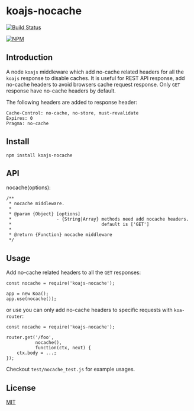 # koajs-nocache

[![Build Status](https://travis-ci.org/mingchen/koajs-nocache.svg?branch=master)](https://travis-ci.org/mingchen/koajs-nocache)

[![NPM](https://nodei.co/npm/koajs-nocache.png?downloads=true)](https://nodei.co/npm/koajs-nocache/)


## Introduction

A node `koajs` middleware which add no-cache related headers for all the `koajs` response to disable caches.
It is useful for REST API response, add no-cache headers to avoid browsers cache request response. Only `GET` response have no-cache headers by default.

The following headers are added to response header:

    Cache-Control: no-cache, no-store, must-revalidate
    Expires: 0
    Pragma: no-cache

## Install

    npm install koajs-nocache

## API

nocache(options):

    /**
     * nocache middleware.
     *
     * @param {Object} [options]
     *                 - {String|Array} methods need add nocache headers.
     *                                  default is ['GET']
     *
     * @return {Function} nocache middleware
     */

## Usage

Add no-cache related headers to all the `GET` responses:

    const nocache = require('koajs-nocache');

    app = new Koa();
    app.use(nocache());

or use you can only add no-cache headers to specific requests with `koa-router`:

    const nocache = require('koajs-nocache');

    router.get('/foo',
               nocache(),
               function(ctx, next) {
        ctx.body = ...;
    });

Checkout `test/nocache_test.js` for example usages.

## License

[MIT](LICENSE.txt)

